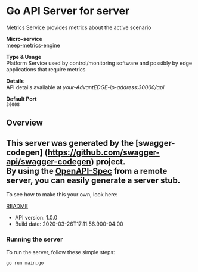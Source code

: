 # Go API Server for server

Metrics Service provides metrics about the active scenario <p>**Micro-service**<br>[meep-metrics-engine](https://github.com/InterDigitalInc/AdvantEDGE/tree/master/go-apps/meep-metrics-engine) <p>**Type & Usage**<br>Platform Service used by control/monitoring software and possibly by edge applications that require metrics <p>**Details**<br>API details available at _your-AdvantEDGE-ip-address:30000/api_ <p>**Default Port**<br>`30008`

## Overview
This server was generated by the [swagger-codegen]
(https://github.com/swagger-api/swagger-codegen) project.  
By using the [OpenAPI-Spec](https://github.com/OAI/OpenAPI-Specification) from a remote server, you can easily generate a server stub.  
-

To see how to make this your own, look here:

[README](https://github.com/swagger-api/swagger-codegen/blob/master/README.md)

- API version: 1.0.0
- Build date: 2020-03-26T17:11:56.900-04:00


### Running the server
To run the server, follow these simple steps:

```
go run main.go
```

